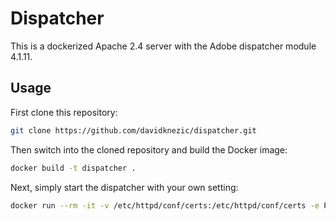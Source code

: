 # Dispatcher

This is a dockerized Apache 2.4 server with the Adobe dispatcher
module 4.1.11.

## Usage

First clone this repository:

```sh
git clone https://github.com/davidknezic/dispatcher.git
```

Then switch into the cloned repository and build the Docker image:

```sh
docker build -t dispatcher .
```

Next, simply start the dispatcher with your own setting:

```sh
docker run --rm -it -v /etc/httpd/conf/certs:/etc/httpd/conf/certs -e PUBLISH_HOSTNAME=192.168.99.100 -e PUBLISH_PORT=3000 -p 80:80 -p 443:443 dispatcher
```
